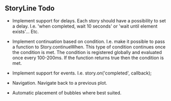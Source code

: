 StoryLine Todo
--------------------------------------

* Implement support for delays. Each story should have a possibility to set a delay.
I.e. 'when completed, wait 10 seconds' or 'wait until element exists'... Etc.

* Implement continuation based on condition.
I.e. make it possible to pass a function to Story.continueWhen. This type of condition continues once the condition is met.
The condition is registered globally and evaluated once every 100-200ms. If the function returns true then the condition is met.

* Implement support for events. I.e. story.on('completed', callback);

* Navigation. Navigate back to a previous plot.

* Automatic placement of bubbles where best suited.
